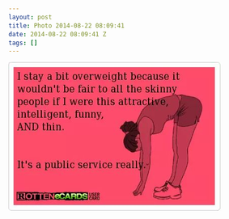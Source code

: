 ```yaml
---
layout: post
title: Photo 2014-08-22 08:09:41
date: 2014-08-22 08:09:41 Z
tags: []
---
```

![](/media/2014/08/95445527048.jpg)
